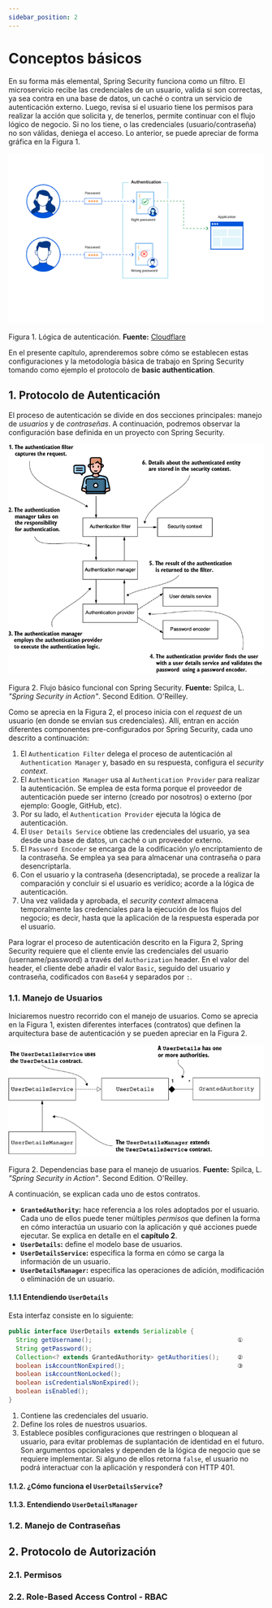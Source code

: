 ```yaml
---
sidebar_position: 2
---
```


# Conceptos básicos

En su forma más elemental, Spring Security funciona como un filtro. El microservicio recibe las credenciales de un usuario, valida si son correctas, ya sea contra en una base de datos, un caché o contra un servicio de autenticación externo. Luego, revisa si el usuario tiene los permisos para realizar la acción que solicita y, de tenerlos, permite continuar con el flujo lógico de negocio. Si no los tiene, o las credenciales (usuario/contraseña) no son válidas, deniega el acceso. Lo anterior, se puede apreciar de forma gráfica en la Figura 1.

![](../../static/img/security/intro/authentication.webp)

Figura 1. Lógica de autenticación. __Fuente:__ [Cloudflare](https://www.cloudflare.com/learning/access-management/what-is-authentication/)

En el presente capítulo, aprenderemos sobre cómo se establecen estas configuraciones y la metodología básica de trabajo en Spring Security tomando como ejemplo el protocolo de __basic authentication__.

## 1. Protocolo de Autenticación

El proceso de autenticación se divide en dos secciones principales: manejo de _usuarios_ y de _contraseñas_. A continuación, podremos observar la configuración base definida en un proyecto con Spring Security.

![](../../static/img/security/intro//metodologia-base.png)

Figura 2. Flujo básico funcional con Spring Security. __Fuente:__ Spilca, L. _"Spring Security in Action"_. Second Edition. O'Reilley.

Como se aprecia en la Figura 2, el proceso inicia con el _request_ de un usuario (en donde se envían sus credenciales). Allí, entran en acción diferentes componentes pre-configurados por Spring Security, cada uno descrito a continuación:

1. El `Authentication Filter` delega el proceso de autenticación al `Authentication Manager` y, basado en su respuesta, configura el _security context_.
2. El `Authentication Manager` usa al `Authentication Provider` para realizar la autenticación. Se emplea de esta forma porque el proveedor de autenticación puede ser interno (creado por nosotros) o externo (por ejemplo: Google, GitHub, etc).
3. Por su lado, el `Authentication Provider` ejecuta la lógica de autenticación.
4. El `User Details Service` obtiene las credenciales del usuario, ya sea desde una base de datos, un caché o un proveedor externo.
5. El `Password Encoder` se encarga de la codificación y/o encriptamiento de la contraseña. Se emplea ya sea para almacenar una contraseña o para desencriptarla.
6. Con el usuario y la contraseña (desencriptada), se procede a realizar la comparación y concluir si el usuario es verídico; acorde a la lógica de autenticación.
7. Una vez validada y aprobada, el _security context_ almacena temporalmente las credenciales para la ejecución de los flujos del negocio; es decir, hasta que la aplicación de la respuesta esperada por el usuario.

Para lograr el proceso de autenticación descrito en la Figura 2, Spring Security requiere que el cliente envíe las credenciales del usuario (username/password) a través del `Authorization` header. En el valor del header, el cliente debe añadir el valor `Basic`, seguido del usuario y contraseña, codificados con `Base64` y separados por `:`. 

### 1.1. Manejo de Usuarios

Iniciaremos nuestro recorrido con el manejo de usuarios. Como se aprecia en la Figura 1, existen diferentes interfaces (contratos) que definen la arquitectura base de autenticación y se pueden apreciar en la Figura 2.

![](../../static/img/security/conceptos/menajo-usuarios.png)

Figura 2. Dependencias base para el manejo de usuarios. __Fuente:__ Spilca, L. _"Spring Security in Action"_. Second Edition. O'Reilley.

A continuación, se explican cada uno de estos contratos.

* __`GrantedAuthority`:__ hace referencia a los roles adoptados por el usuario. Cada uno de ellos puede tener múltiples _permisos_ que definen la forma en cómo interactúa un usuario con la aplicación y qué acciones puede ejecutar. Se explica en detalle en el __capítulo 2__.
* __`UserDetails`:__ define el modelo base de usuarios.
* __`UserDetailsService`:__ especifica la forma en cómo se carga la información de un usuario.
* __`UserDetailsManager`:__ especifica las operaciones de adición, modificación o eliminación de un usuario.


#### 1.1.1 Entendiendo `UserDetails`

Esta interfaz consiste en lo siguiente:

```java
public interface UserDetails extends Serializable {
  String getUsername();                                        ①
  String getPassword();
  Collection<? extends GrantedAuthority> getAuthorities();     ②
  boolean isAccountNonExpired();                               ③
  boolean isAccountNonLocked();
  boolean isCredentialsNonExpired();
  boolean isEnabled();
}
```

1.  Contiene las credenciales del usuario.
2.  Define los roles de nuestros usuarios.
3.  Establece posibles configuraciones que restringen o bloquean al usuario, para evitar problemas de suplantación de identidad en el futuro. Son argumentos opcionales y dependen de la lógica de negocio que se requiere implementar. Si alguno de ellos retorna `false`, el usuario no podrá interactuar con la aplicación y responderá con HTTP 401.

#### 1.1.2. ¿Cómo funciona el `UserDetailsService`?



#### 1.1.3. Entendiendo `UserDetailsManager`



### 1.2. Manejo de Contraseñas

## 2. Protocolo de Autorización

### 2.1. Permisos

### 2.2. Role-Based Access Control - RBAC

